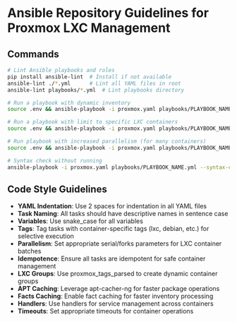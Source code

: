 # Ansible Repository Guidelines for Proxmox LXC Management

## Commands

```bash
# Lint Ansible playbooks and roles
pip install ansible-lint  # Install if not available
ansible-lint ./*.yml      # Lint all YAML files in root
ansible-lint playbooks/*.yml  # Lint playbooks directory

# Run a playbook with dynamic inventory
source .env && ansible-playbook -i proxmox.yaml playbooks/PLAYBOOK_NAME.yml

# Run a playbook with limit to specific LXC containers
source .env && ansible-playbook -i proxmox.yaml playbooks/PLAYBOOK_NAME.yml --limit 'CONTAINER_TAG'

# Run playbook with increased parallelism (for many containers)
source .env && ansible-playbook -i proxmox.yaml playbooks/PLAYBOOK_NAME.yml -f 20

# Syntax check without running
ansible-playbook -i proxmox.yaml playbooks/PLAYBOOK_NAME.yml --syntax-check
```

## Code Style Guidelines

- **YAML Indentation**: Use 2 spaces for indentation in all YAML files
- **Task Naming**: All tasks should have descriptive names in sentence case
- **Variables**: Use snake_case for all variables
- **Tags**: Tag tasks with container-specific tags (lxc, debian, etc.) for selective execution
- **Parallelism**: Set appropriate serial/forks parameters for LXC container batches
- **Idempotence**: Ensure all tasks are idempotent for safe container management
- **LXC Groups**: Use proxmox_tags_parsed to create dynamic container groups
- **APT Caching**: Leverage apt-cacher-ng for faster package operations
- **Facts Caching**: Enable fact caching for faster inventory processing
- **Handlers**: Use handlers for service management across containers
- **Timeouts**: Set appropriate timeouts for container operations